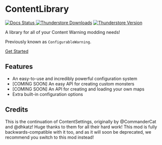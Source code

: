 # ContentLibrary

[![Docs Status](https://img.shields.io/github/actions/workflow/status/RedstoneWizard08/ConfigurableWarning/docs.yml?style=for-the-badge&label=Docs)
](https://redstonewizard08.github.io/ConfigurableWarning/)
[![Thunderstore Downloads](https://img.shields.io/thunderstore/dt/RedstoneWizard08/ConfigurableWarning?style=for-the-badge)](https://thunderstore.io/c/content-warning/p/RedstoneWizard08/ConfigurableWarning/)
[![Thunderstore Version](https://img.shields.io/thunderstore/v/RedstoneWizard08/ConfigurableWarning?style=for-the-badge)](https://thunderstore.io/c/content-warning/p/RedstoneWizard08/ConfigurableWarning/)

A library for all of your Content Warning modding needs!

Previously known as `ConfigurableWarning`.

[Get Started](guides/quickstart/index.md)

## Features

- An easy-to-use and incredibly powerful configuration system
- [COMING SOON] An easy API for creating custom monsters
- [COMING SOON] An API for creating and loading your own maps
- Extra built-in configuration options

## Credits

This is the continuation of ContentSettings, originally by @CommanderCat and @dhkatz!
Huge thanks to them for all their hard work! This mod is fully backwards-compatible with
it too, and as it will soon be deprecated, we recommend you switch to this mod instead!
